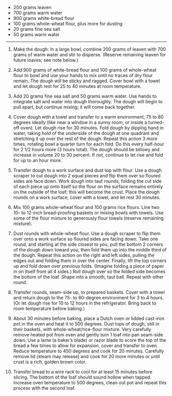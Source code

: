 * 200 grams leaven
* 700 grams warm water
* 900 grams white-bread flour
* 100 grams whole-wheat flour, plus more for dusting
* 20 grams fine sea salt
* 50 grams warm water

---

1. Make the dough: In a large bowl, combine 200 grams of leaven with 700 grams of warm water and stir to disperse. (Reserve remaining leaven for future loaves; see note below.)

2. Add 900 grams of white-bread flour and 100 grams of whole-wheat flour to bowl and use your hands to mix until no traces of dry flour remain. The dough will be sticky and ragged. Cover bowl with a towel and let dough rest for 25 to 40 minutes at room temperature.

3. Add 20 grams fine sea salt and 50 grams warm water. Use hands to integrate salt and water into dough thoroughly. The dough will begin to pull apart, but continue mixing; it will come back together.

4. Cover dough with a towel and transfer to a warm environment, 75 to 80 degrees ideally (like near a window in a sunny room, or inside a turned-off oven). Let dough rise for 30 minutes. Fold dough by dipping hand in water, taking hold of the underside of the dough at one quadrant and stretching it up over the rest of the dough. Repeat this action 3 more times, rotating bowl a quarter turn for each fold. Do this every half-hour for 2 1/2 hours more (3 hours total). The dough should be billowy and increase in volume 20 to 30 percent. If not, continue to let rise and fold for up to an hour more.

5. Transfer dough to a work surface and dust top with flour. Use a dough scraper to cut dough into 2 equal pieces and flip them over so floured sides are face down. Work dough into taut rounds, folding the cut side of each piece up onto itself so the flour on the surface remains entirely on the outside of the loaf; this will become the crust. Place the dough rounds on a work surface, cover with a towel, and let rest 30 minutes.

6. Mix 100 grams whole-wheat flour and 100 grams rice flours. Line two 10- to 12-inch bread-proofing baskets or mixing bowls with towels. Use some of the flour mixture to generously flour towels (reserve remaining mixture).

7. Dust rounds with whole-wheat flour. Use a dough scraper to flip them over onto a work surface so floured sides are facing down. Take one round, and starting at the side closest to you, pull the bottom 2 corners of the dough down toward you, then fold them up into the middle third of the dough. Repeat this action on the right and left sides, pulling the edges out and folding them in over the center. Finally, lift the top corners up and fold down over previous folds. (Imagine folding a piece of paper in on itself from all 4 sides.) Roll dough over so the folded side becomes the bottom of the loaf. Shape into a smooth, taut ball. Repeat with other round.

8. Transfer rounds, seam-side up, to prepared baskets. Cover with a towel and return dough to the 75- to 80-degree environment for 3 to 4 hours. (Or let dough rise for 10 to 12 hours in the refrigerator. Bring back to room temperature before baking.)

9. About 30 minutes before baking, place a Dutch oven or lidded cast-iron pot in the oven and heat it to 500 degrees. Dust tops of dough, still in their baskets, with whole-wheat/rice-flour mixture. Very carefully remove heated pot from oven and gently turn 1 loaf into pan seam-side down. Use a lame (a baker’s blade) or razor blade to score the top of the bread a few times to allow for expansion, cover and transfer to oven. Reduce temperature to 450 degrees and cook for 20 minutes. Carefully remove lid (steam may release) and cook for 20 more minutes or until crust is a rich, golden brown color.

10. Transfer bread to a wire rack to cool for at least 15 minutes before slicing. The bottom of the loaf should sound hollow when tapped. Increase oven temperature to 500 degrees, clean out pot and repeat this process with the second loaf.
